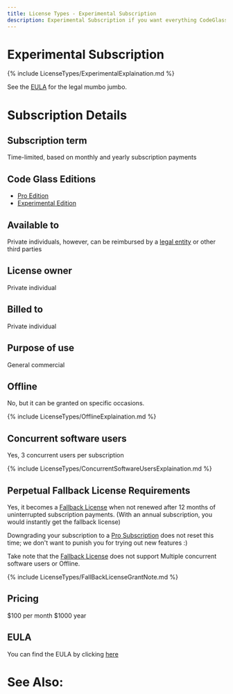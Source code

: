 ```yaml
---
title: License Types - Experimental Subscription
description: Experimental Subscription if you want everything CodeGlass has to offer (and don't mind the hassle)
---
```

# Experimental Subscription
{% include LicenseTypes/ExperimentalExplaination.md   %}

See the [EULA](#eula) for the legal mumbo jumbo.

# Subscription Details

## Subscription term
Time-limited, based on monthly and yearly subscription payments


## Code Glass Editions
- [Pro Edition](../Editions/Pro.md)
- [Experimental Edition](../Editions/Experimental.md)

## Available to
Private individuals, however, can be reimbursed by a [legal entity](../LicenseTypes.md#legal-entity) or other third parties 
## License owner
Private individual
## Billed to 
Private individual
## Purpose of use
General commercial
## Offline
No, but it can be granted on specific occasions.

{% include LicenseTypes/OfflineExplaination.md %}

## Concurrent software users
Yes, 3 concurrent users per subscription <br/>

{% include LicenseTypes/ConcurrentSoftwareUsersExplaination.md %}


## Perpetual Fallback License Requirements
Yes, it becomes a [Fallback License](FallbackLicense.md) when not renewed after 12 months of uninterrupted subscription payments.
(With an annual subscription, you would instantly get the fallback license)

Downgrading your subscription to a [Pro Subscription](ProSubscription.md) does not reset this time; we don't want to punish you for trying out new features :) 

Take note that the [Fallback License](FallbackLicense.md) does not support Multiple concurrent software users or Offline.


{% include LicenseTypes/FallBackLicenseGrantNote.md %}

## Pricing
$100 per month
$1000 year

## EULA
You can find the EULA by clicking [here](../Legal/EULA/ProExperimentalSubscriptionAgreement.md)

# See Also:





